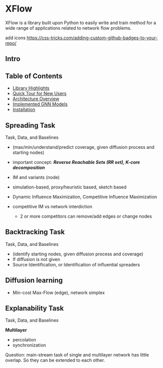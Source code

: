 # XFlow
XFlow is a library built upon Python to easily write and train method for a wide range of applications related to network flow problems.

add icons https://css-tricks.com/adding-custom-github-badges-to-your-repo/

## Intro

## Table of Contents
* [Library Highlights](#spreading-task)
* [Quick Tour for New Users](#quick-tour-for-new-users)
* [Architecture Overview](#architecture-overview)
* [Implemented GNN Models](#implemented-gnn-models)
* [Installation](#installation)




## Spreading Task 
Task, Data, and Baselines

- (max/min/understand/predict coverage, given diffusion process and starting nodes)
- important concept: ***Reverse Reachable Sets (RR set), K-core decomposition***
- IM and variants (node)
- simulation-based, proxy/heuristic based, sketch based
- Dynamic Influence Maximization, Competitive Influence Maximization
- competitive IM vs network interdiction
    - 2 or more competitors can remove/add edges or change nodes

    [](https://journals.aps.org/pre/pdf/10.1103/PhysRevE.105.044311)
    
    

## Backtracking Task
Task, Data, and Baselines

- (identify starting nodes, given diffusion process and coverage)
- If diffusion is not given
- Source Identification, or Identification of influential spreaders

## Diffusion learning

- Min-cost Max-Flow (edge), network simplex

## Explanability Task
Task, Data, and Baselines

**Multilayer**

- percolation
- synchronization

Question: main-stream task of single and multilayer network has little overlap. So they can be extended to each other.
